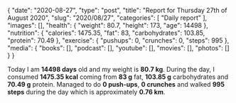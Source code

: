 {
    "date": "2020-08-27",
    "type": "post",
    "title": "Report for Thursday 27th of August 2020",
    "slug": "2020\/08\/27",
    "categories": [
        "Daily report"
    ],
    "images": [],
    "health": {
        "weight": 80.7,
        "height": 173,
        "age": 14498
    },
    "nutrition": {
        "calories": 1475.35,
        "fat": 83,
        "carbohydrates": 103.85,
        "protein": 70.49
    },
    "exercise": {
        "pushups": 0,
        "crunches": 0,
        "steps": 995
    },
    "media": {
        "books": [],
        "podcast": [],
        "youtube": [],
        "movies": [],
        "photos": []
    }
}

Today I am <strong>14498 days</strong> old and my weight is <strong>80.7 kg</strong>. During the day, I consumed <strong>1475.35 kcal</strong> coming from <strong>83 g</strong> fat, <strong>103.85 g</strong> carbohydrates and <strong>70.49 g</strong> protein. Managed to do <strong>0 push-ups</strong>, <strong>0 crunches</strong> and walked <strong>995 steps</strong> during the day which is approximately <strong>0.76 km</strong>.